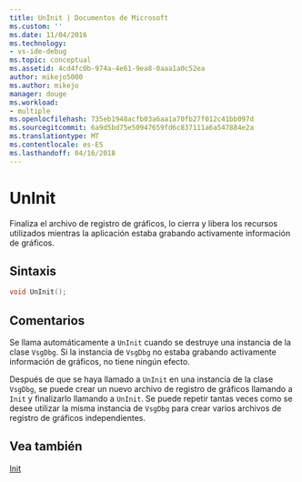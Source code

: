 ```yaml
---
title: UnInit | Documentos de Microsoft
ms.custom: ''
ms.date: 11/04/2016
ms.technology:
- vs-ide-debug
ms.topic: conceptual
ms.assetid: 4cd4fc0b-974a-4e61-9ea8-0aaa1a0c52ea
author: mikejo5000
ms.author: mikejo
manager: douge
ms.workload:
- multiple
ms.openlocfilehash: 735eb1948acfb03a6aa1a70fb27f012c41bb097d
ms.sourcegitcommit: 6a9d5bd75e50947659fd6c837111a6a547884e2a
ms.translationtype: MT
ms.contentlocale: es-ES
ms.lasthandoff: 04/16/2018
---
```

# <a name="uninit"></a>UnInit
Finaliza el archivo de registro de gráficos, lo cierra y libera los recursos utilizados mientras la aplicación estaba grabando activamente información de gráficos.  
  
## <a name="syntax"></a>Sintaxis  
  
```C++  
void UnInit();  
```  
  
## <a name="remarks"></a>Comentarios  
 Se llama automáticamente a `UnInit` cuando se destruye una instancia de la clase `VsgDbg`. Si la instancia de `VsgDbg` no estaba grabando activamente información de gráficos, no tiene ningún efecto.  
  
 Después de que se haya llamado a `UnInit` en una instancia de la clase `VsgDbg`, se puede crear un nuevo archivo de registro de gráficos llamando a `Init` y finalizarlo llamando a `UnInit`. Se puede repetir tantas veces como se desee utilizar la misma instancia de `VsgDbg` para crear varios archivos de registro de gráficos independientes.  
  
## <a name="see-also"></a>Vea también  
 [Init](init.md)